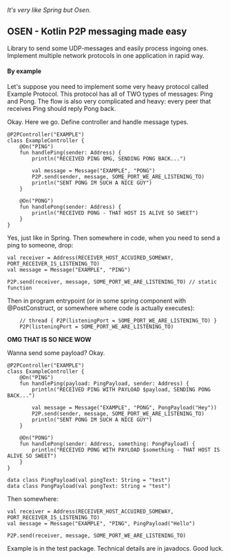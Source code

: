 
_It's very like Spring but Osen._

## OSEN - Kotlin P2P messaging made easy
Library to send some UDP-messages and easily process ingoing ones. Implement multiple network protocols in one application
in rapid way.

#### By example
Let's suppose you need to implement some very heavy protocol called Example Protocol.
This protocol has all of TWO types of messages: Ping and Pong. 
The flow is also very complicated and heavy: every peer that receives Ping should reply Pong back.

Okay. Here we go.
Define controller and handle message types.

```
@P2PController("EXAMPLE")
class ExampleController {
    @On("PING")
    fun handlePing(sender: Address) {
        println("RECEIVED PING OMG, SENDING PONG BACK...")

        val message = Message("EXAMPLE", "PONG")
        P2P.send(sender, message, SOME_PORT_WE_ARE_LISTENING_TO)
        println("SENT PONG IM SUCH A NICE GUY")
    }

    @On("PONG")
    fun handlePong(sender: Address) {
        println("RECEIVED PONG - THAT HOST IS ALIVE SO SWEET")
    }
}
```

Yes, just like in Spring. Then somewhere in code, when you need to send a ping to someone, drop:
```
val receiver = Address(RECEIVER_HOST_ACCUIRED_SOMEWAY, PORT_RECEIVER_IS_LISTENING_TO)
val message = Message("EXAMPLE", "PING")

P2P.send(receiver, message, SOME_PORT_WE_ARE_LISTENING_TO) // static function
```

Then in program entrypoint (or in some spring component with @PostConstruct, or somewhere where code is actually executes):
```
    // thread { P2P(listeningPort = SOME_PORT_WE_ARE_LISTENING_TO) }
    P2P(listeningPort = SOME_PORT_WE_ARE_LISTENING_TO)
```

__OMG THAT IS SO NICE WOW__

Wanna send some payload? Okay.
```
@P2PController("EXAMPLE")
class ExampleController {
    @On("PING")
    fun handlePing(payload: PingPayload, sender: Address) {
        println("RECEIVED PING WITH PAYLOAD $payload, SENDING PONG BACK...")

        val message = Message("EXAMPLE", "PONG", PongPayload("Hey"))
        P2P.send(sender, message, SOME_PORT_WE_ARE_LISTENING_TO)
        println("SENT PONG IM SUCH A NICE GUY")
    }

    @On("PONG")
    fun handlePong(sender: Address, something: PongPayload) {
        println("RECEIVED PONG WITH PAYLOAD $something - THAT HOST IS ALIVE SO SWEET")
    }
}

data class PingPayload(val pingText: String = "test")
data class PongPayload(val pongText: String = "test")
```

Then somewhere:
```
val receiver = Address(RECEIVER_HOST_ACCUIRED_SOMEWAY, PORT_RECEIVER_IS_LISTENING_TO)
val message = Message("EXAMPLE", "PING", PingPayload("Hello")

P2P.send(receiver, message, SOME_PORT_WE_ARE_LISTENING_TO)
```

Example is in the test package. Technical details are in javadocs. Good luck.